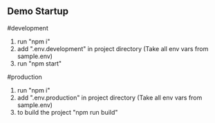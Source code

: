 ## Demo Startup

#development

1. run "npm i"
2. add ".env.development" in project directory (Take all env vars from sample.env)
3. run "npm start"

#production

1. run "npm i"
2. add ".env.production" in project directory (Take all env vars from sample.env)
3. to build the project "npm run build"
